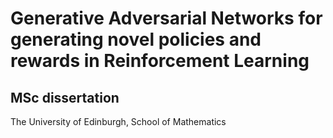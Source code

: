 # Generative Adversarial Networks for generating novel policies and rewards in Reinforcement Learning
## MSc dissertation
The University of Edinburgh, School of Mathematics
